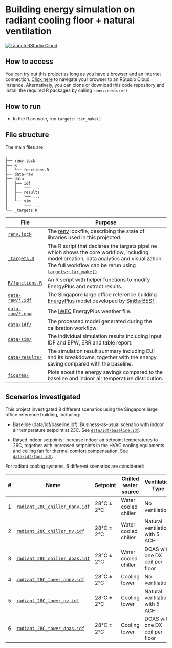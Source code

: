 # Building energy simulation on radiant cooling floor + natural ventilation

[![Launch RStudio Cloud](https://img.shields.io/badge/RStudio-Cloud-blue)](https://rstudio.cloud/project/2326226)

## How to access

You can try out this project as long as you have a browser and an
internet connection. [Click here](https://rstudio.cloud/project/2326226) to
navigate your browser to an RStudio Cloud instance. Alternatively, you can clone
or download this code repository and install the required R packages by calling
`renv::restore()`.

## How to run

* In the R console, run `targets::tar_make()`

## File structure

The main files are:

```
.
├── renv.lock
├── R
│   └── functions.R
├── data-raw
├── data
│   ├── idf
│   │   └── ...
│   ├── results
│   │   └── ...
│   └── sim
│       └── ...
└── _targets.R
```

| File                                                                                  | Purpose                                                                                                                                                                                                                                      |
| ---                                                                                   | ---                                                                                                                                                                                                                                          |
| [`renv.lock`](https://github.com/hongyuanjia/SinBerWELL/blob/main/renv.lock)          | The [renv](https://rstudio.github.io/renv/index.html) lockfile, describing the state of libraries used in this projected.                                                                                                                    |
| [`_targets.R`](https://github.com/hongyuanjia/SinBerWELL/blob/main/_targets.R)        | The R script that declares the targets pipeline which shows the core workflow, including model creation, data analytics and visualization. The full workflow can be rerun using [`targets::tar_make()`](https://docs.ropensci.org/targets/). |
| [`R/functions.R`](https://github.com/hongyuanjia/SinBerWELL/blob/main/R/functions.R)  | An R script with helper functions to modify EnergyPlus and extract results.                                                                                                                                                                  |
| [`data-raw/*.idf`](https://github.com/hongyuanjia/SinBerWELL/blob/main/data)          | The Singapore large office reference building [EnergyPlus](https://energyplus.net/) model developed by [SinBerBEST](http://doi.wiley.com/10.1002/ente.201700564).                                                                            |
| [`data-raw/*.epw`](https://github.com/hongyuanjia/SinBerWELL/blob/main/data)          | The [IWEC](https://energyplus.net/weather/sources#IWEC) EnergyPlus weather file.                                                                                                                                                             |
| [`data/idf/`](https://github.com/hongyuanjia/SinBerWELL/blob/master/data/idf)         | The processed model generated during the calibration workflow.                                                                                                                                                                               |
| [`data/sim/`](https://github.com/hongyuanjia/SinBerWELL/blob/master/data/sim)         | The individual simulation results including input IDF and EPW, ERR and table report.                                                                                                                                                         |
| [`data/results/`](https://github.com/hongyuanjia/SinBerWELL/blob/master/data/results) | The simulation result summary including EUI and its breakdowns, together with the energy saving compared with the baseline.                                                                                                                  |
| [`figures/`](https://github.com/hongyuanjia/SinBerWELL/blob/master/figures)           | Plots about the energy savings compared to the baseline and indoor air temperature distribution.                                                                                                                                             |

## Scenarios investigated

This project investigated 8 different scenarios using the Singapore large office
reference building, including:

* Baseline (data/idf/baseline.idf): Business-as-usual scenario with indoor air temperature setpoint at
  23C.
  See [`data/idf/baseline.idf`](https://github.com/hongyuanjia/SinBerWELL/blob/master/data/idf/baseline.idf).

* Raised indoor setpoints: Increase indoor air setpoint temperatures to 26C,
  together with increased setpoints in the HVAC cooling equipments and ceiling
  fan for thermal comfort compensation.
  See [`data/idf/fans.idf`](https://github.com/hongyuanjia/SinBerWELL/blob/master/data/idf/fans.idf).

For radiant cooling systems, 6 different scenarios are considered:

| # | Name                                                                                                                          | Setpoint   | Chilled water source | Ventilation Type                |
|---|-------------------------------------------------------------------------------------------------------------------------------|------------|----------------------|---------------------------------|
| 1 | [`radiant_28C_chiller_nonv.idf`](https://github.com/hongyuanjia/SinBerWELL/blob/master/data/idf/radiant_28C_chiller_nonv.idf) | 28°C ± 2°C | Water cooled chiller | No ventilation                  |
| 2 | [`radiant_28C_chiller_nv.idf`](https://github.com/hongyuanjia/SinBerWELL/blob/master/data/idf/radiant_28C_chiller_nv.idf)     | 28°C ± 2°C | Water cooled chiller | Natural ventilation with 5 ACH  |
| 3 | [`radiant_28C_chiller_doas.idf`](https://github.com/hongyuanjia/SinBerWELL/blob/master/data/idf/radiant_28C_chiller_doas.idf) | 28°C ± 2°C | Water cooled chiller | DOAS with one DX coil per floor |
| 4 | [`radiant_28C_tower_nonv.idf`](https://github.com/hongyuanjia/SinBerWELL/blob/master/data/idf/radiant_28C_tower_nonv.idf)     | 28°C ± 2°C | Cooling tower        | No ventilation                  |
| 5 | [`radiant_28C_tower_nv.idf`](https://github.com/hongyuanjia/SinBerWELL/blob/master/data/idf/radiant_28C_tower_nv.idf)         | 28°C ± 2°C | Cooling tower        | Natural ventilation with 5 ACH  |
| 6 | [`radiant_28C_tower_doas.idf`](https://github.com/hongyuanjia/SinBerWELL/blob/master/data/idf/radiant_28C_tower_doas.idf)     | 28°C ± 2°C | Cooling tower        | DOAS with one DX coil per floor |
